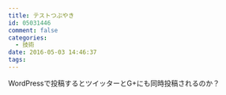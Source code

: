 ```yaml
---
title: テストつぶやき
id: 05031446
comment: false
categories:
  - 技術
date: 2016-05-03 14:46:37
tags:
---
```


WordPressで投稿するとツイッターとG+にも同時投稿されるのか？